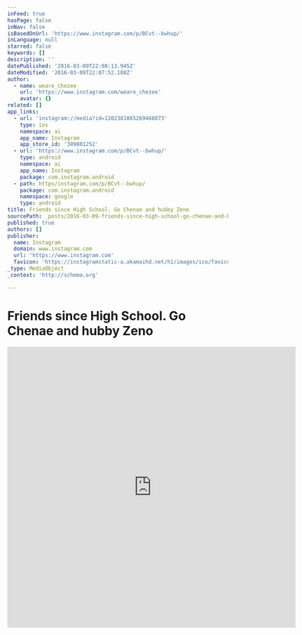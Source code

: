 ```yaml
---
inFeed: true
hasPage: false
inNav: false
isBasedOnUrl: 'https://www.instagram.com/p/BCvt--bwhup/'
inLanguage: null
starred: false
keywords: []
description: ''
datePublished: '2016-03-09T22:08:13.945Z'
dateModified: '2016-03-09T22:07:52.108Z'
author:
  - name: weare_chezee
    url: 'https://www.instagram.com/weare_chezee'
    avatar: {}
related: []
app_links:
  - url: 'instagram://media?id=1202381865269468073'
    type: ios
    namespace: ai
    app_name: Instagram
    app_store_id: '389801252'
  - url: 'https://www.instagram.com/p/BCvt--bwhup/'
    type: android
    namespace: ai
    app_name: Instagram
    package: com.instagram.android
  - path: https/instagram.com/p/BCvt--bwhup/
    package: com.instagram.android
    namespace: google
    type: android
title: Friends since High School. Go Chenae and hubby Zeno
sourcePath: _posts/2016-03-09-friends-since-high-school-go-chenae-and-hubby-zeno.md
published: true
authors: []
publisher:
  name: Instagram
  domain: www.instagram.com
  url: 'https://www.instagram.com'
  favicon: 'https://instagramstatic-a.akamaihd.net/h1/images/ico/favicon.ico/7cdab0872b15.ico'
_type: MediaObject
_context: 'http://schema.org'

---
```

# Friends since High School. Go Chenae and hubby Zeno

<iframe src="https://cdn.embedly.com/widgets/media.html?src=http%3A%2F%2Fscontent.cdninstagram.com%2Ft50.2886-16%2F10601490_216412635379542_1342608780_n.mp4&amp;src_secure=1&amp;url=https%3A%2F%2Fwww.instagram.com%2Fp%2FBCvt--bwhup%2F&amp;image=https%3A%2F%2Fscontent.cdninstagram.com%2Ft51.2885-15%2Fs640x640%2Fe15%2F12826022_994824037265200_352827944_n.jpg%3Fig_cache_key%3DMTIwMjM4MTg2NTI2OTQ2ODA3Mw%253D%253D.2&amp;key=b7d04c9b404c499eba89ee7072e1c4f7&amp;type=video%2Fmp4&amp;schema=instagram" width="658" height="640" scrolling="no" frameborder="0" allowfullscreen="allowfullscreen" style=""></iframe>